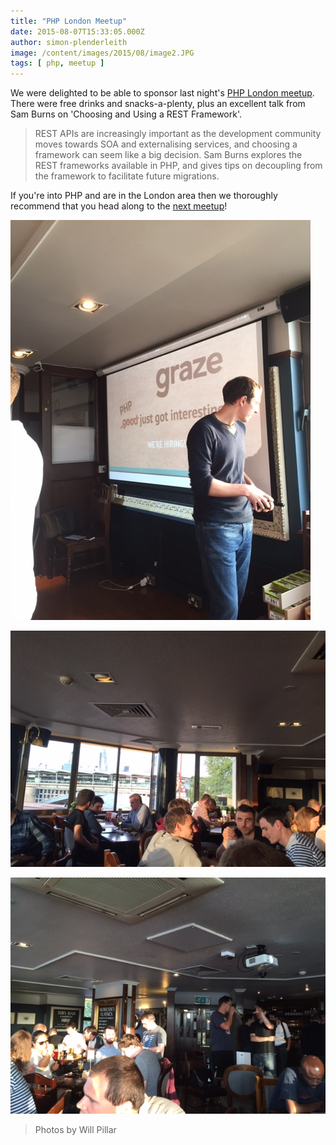 ```yaml
---
title: "PHP London Meetup"
date: 2015-08-07T15:33:05.000Z
author: simon-plenderleith
image: /content/images/2015/08/image2.JPG
tags: [ php, meetup ]
---
```


We were delighted to be able to sponsor last night's [PHP London meetup](http://www.meetup.com/phplondon/events/224100230/). There were free drinks and snacks-a-plenty, plus an excellent talk from Sam Burns on 'Choosing and Using a REST Framework'.

> REST APIs are increasingly important as the development community moves towards SOA and externalising services, and choosing a framework can seem like a big decision.  Sam Burns explores the REST frameworks available in PHP, and gives tips on decoupling from the framework to facilitate future migrations.

If you're into PHP and are in the London area then we thoroughly recommend that you head along to the [next meetup](http://www.meetup.com/phplondon/)!

![Photo of graze presentation](/content/images/2015/08/image4-1.JPG)

![Photo of people chatting at PHP London Meetup](/content/images/2015/08/image1.JPG)

![Another photo of people chatting at PHP London Meetup](/content/images/2015/08/image2.JPG)

> Photos by Will Pillar
